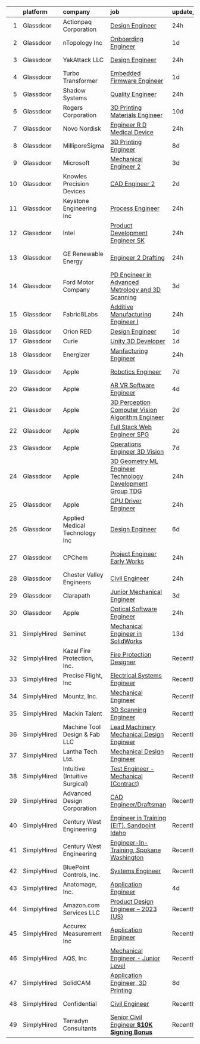 

|    | platform    | company                         | job                                                                                                                                                                                                                                                                                                                                                                                                                                                                                                                                                                                                                                                                                                                                                                                                                                                                                                                                                                                                                                                                                                                                                                                                                                                                                                                         | update_time   | location             |
|---:|:------------|:--------------------------------|:----------------------------------------------------------------------------------------------------------------------------------------------------------------------------------------------------------------------------------------------------------------------------------------------------------------------------------------------------------------------------------------------------------------------------------------------------------------------------------------------------------------------------------------------------------------------------------------------------------------------------------------------------------------------------------------------------------------------------------------------------------------------------------------------------------------------------------------------------------------------------------------------------------------------------------------------------------------------------------------------------------------------------------------------------------------------------------------------------------------------------------------------------------------------------------------------------------------------------------------------------------------------------------------------------------------------------|:--------------|:---------------------|
|  1 | Glassdoor   | Actionpaq Corporation           | [Design Engineer](https://www.glassdoor.com/partner/jobListing.htm?pos=117&ao=1136043&s=58&guid=0000018290dc495e8ff969584d8e40ef&src=GD_JOB_AD&t=SR&vt=w&ea=1&cs=1_cd4d5f60&cb=1660287733285&jobListingId=1008067199040&jrtk=3-0-1ga8doico2f37001-1ga8doidajfnq800-32294f3fa4630c3f-)                                                                                                                                                                                                                                                                                                                                                                                                                                                                                                                                                                                                                                                                                                                                                                                                                                                                                                                                                                                                                                       | 24h           | Rogers, AR           |
|  2 | Glassdoor   | nTopology Inc                   | [Onboarding Engineer](https://www.glassdoor.com/partner/jobListing.htm?pos=126&ao=1136043&s=58&guid=0000018290dc495e8ff969584d8e40ef&src=GD_JOB_AD&t=SR&vt=w&cs=1_af447303&cb=1660287733285&jobListingId=1008065539855&jrtk=3-0-1ga8doico2f37001-1ga8doidajfnq800-e0f60fe718df2e03-)                                                                                                                                                                                                                                                                                                                                                                                                                                                                                                                                                                                                                                                                                                                                                                                                                                                                                                                                                                                                                                        | 1d            | New York, NY         |
|  3 | Glassdoor   | YakAttack LLC                   | [Design Engineer](https://www.glassdoor.com/partner/jobListing.htm?pos=121&ao=1136043&s=58&guid=0000018290dc495e8ff969584d8e40ef&src=GD_JOB_AD&t=SR&vt=w&ea=1&cs=1_a457d9b2&cb=1660287733285&jobListingId=1008067867861&jrtk=3-0-1ga8doico2f37001-1ga8doidajfnq800-f9751b8fa9fb8c4e-)                                                                                                                                                                                                                                                                                                                                                                                                                                                                                                                                                                                                                                                                                                                                                                                                                                                                                                                                                                                                                                       | 24h           | Farmville, VA        |
|  4 | Glassdoor   | Turbo Transformer               | [Embedded Firmware Engineer](https://www.glassdoor.com/partner/jobListing.htm?pos=128&ao=1136043&s=58&guid=0000018290dc495e8ff969584d8e40ef&src=GD_JOB_AD&t=SR&vt=w&ea=1&cs=1_bb1a69f3&cb=1660287733285&jobListingId=1008065261776&jrtk=3-0-1ga8doico2f37001-1ga8doidajfnq800-83629661dc53a96a-)                                                                                                                                                                                                                                                                                                                                                                                                                                                                                                                                                                                                                                                                                                                                                                                                                                                                                                                                                                                                                            | 1d            | Remote               |
|  5 | Glassdoor   | Shadow Systems                  | [Quality Engineer](https://www.glassdoor.com/partner/jobListing.htm?pos=123&ao=1136043&s=58&guid=0000018290dc495e8ff969584d8e40ef&src=GD_JOB_AD&t=SR&vt=w&ea=1&cs=1_5ac10400&cb=1660287733285&jobListingId=1008066924515&jrtk=3-0-1ga8doico2f37001-1ga8doidajfnq800-52d747d3263b8257-)                                                                                                                                                                                                                                                                                                                                                                                                                                                                                                                                                                                                                                                                                                                                                                                                                                                                                                                                                                                                                                      | 24h           | Plano, TX            |
|  6 | Glassdoor   | Rogers Corporation              | [3D Printing Materials Engineer](https://www.glassdoor.com/partner/jobListing.htm?pos=115&ao=1136043&s=58&guid=0000018290dc495e8ff969584d8e40ef&src=GD_JOB_AD&t=SR&vt=w&cs=1_01f01efa&cb=1660287733285&jobListingId=1008044314834&jrtk=3-0-1ga8doico2f37001-1ga8doidajfnq800-7d7ba2d07b46331d-)                                                                                                                                                                                                                                                                                                                                                                                                                                                                                                                                                                                                                                                                                                                                                                                                                                                                                                                                                                                                                             | 10d           | Chandler, AZ         |
|  7 | Glassdoor   | Novo Nordisk                    | [Engineer   R D  Medical Device](https://www.glassdoor.com/partner/jobListing.htm?pos=110&ao=1136043&s=58&guid=0000018290dc495e8ff969584d8e40ef&src=GD_JOB_AD&t=SR&vt=w&cs=1_60591949&cb=1660287733285&jobListingId=1008067199689&jrtk=3-0-1ga8doico2f37001-1ga8doidajfnq800-64e148c94d6ebf0b-)                                                                                                                                                                                                                                                                                                                                                                                                                                                                                                                                                                                                                                                                                                                                                                                                                                                                                                                                                                                                                             | 24h           | Fremont, CA          |
|  8 | Glassdoor   | MilliporeSigma                  | [3D Printing Engineer](https://www.glassdoor.com/partner/jobListing.htm?pos=111&ao=1136043&s=58&guid=0000018290dc495e8ff969584d8e40ef&src=GD_JOB_AD&t=SR&vt=w&ea=1&cs=1_e77ef9b7&cb=1660287733285&jobListingId=1008050334886&jrtk=3-0-1ga8doico2f37001-1ga8doidajfnq800-b48167f80fa17710-)                                                                                                                                                                                                                                                                                                                                                                                                                                                                                                                                                                                                                                                                                                                                                                                                                                                                                                                                                                                                                                  | 8d            | Bedford, MA          |
|  9 | Glassdoor   | Microsoft                       | [Mechanical Engineer 2](https://www.glassdoor.com/partner/jobListing.htm?pos=129&ao=1136043&s=58&guid=0000018290dc495e8ff969584d8e40ef&src=GD_JOB_AD&t=SR&vt=w&cs=1_66d92183&cb=1660287733285&jobListingId=1008061700913&jrtk=3-0-1ga8doico2f37001-1ga8doidajfnq800-dfa8fbe681b3670a-)                                                                                                                                                                                                                                                                                                                                                                                                                                                                                                                                                                                                                                                                                                                                                                                                                                                                                                                                                                                                                                      | 3d            | Redmond, WA          |
| 10 | Glassdoor   | Knowles Precision Devices       | [CAD Engineer 2](https://www.glassdoor.com/partner/jobListing.htm?pos=113&ao=1136043&s=58&guid=0000018290dc495e8ff969584d8e40ef&src=GD_JOB_AD&t=SR&vt=w&cs=1_48b6a9c9&cb=1660287733285&jobListingId=1008062046526&jrtk=3-0-1ga8doico2f37001-1ga8doidajfnq800-3b559aeccd54ac69-)                                                                                                                                                                                                                                                                                                                                                                                                                                                                                                                                                                                                                                                                                                                                                                                                                                                                                                                                                                                                                                             | 2d            | Remote               |
| 11 | Glassdoor   | Keystone Engineering Inc        | [Process Engineer](https://www.glassdoor.com/partner/jobListing.htm?pos=106&ao=1136043&s=58&guid=0000018290dc495e8ff969584d8e40ef&src=GD_JOB_AD&t=SR&vt=w&ea=1&cs=1_1edeae07&cb=1660287733284&jobListingId=1008066738891&jrtk=3-0-1ga8doico2f37001-1ga8doidajfnq800-91467f72912bb4a5-)                                                                                                                                                                                                                                                                                                                                                                                                                                                                                                                                                                                                                                                                                                                                                                                                                                                                                                                                                                                                                                      | 24h           | Houston, TX          |
| 12 | Glassdoor   | Intel                           | [Product Development Engineer  SK ](https://www.glassdoor.com/partner/jobListing.htm?pos=119&ao=1136043&s=58&guid=0000018290dc495e8ff969584d8e40ef&src=GD_JOB_AD&t=SR&vt=w&cs=1_68db1d4f&cb=1660287733285&jobListingId=1008066596946&jrtk=3-0-1ga8doico2f37001-1ga8doidajfnq800-2117c31c5b388628-)                                                                                                                                                                                                                                                                                                                                                                                                                                                                                                                                                                                                                                                                                                                                                                                                                                                                                                                                                                                                                          | 24h           | Folsom, CA           |
| 13 | Glassdoor   | GE Renewable Energy             | [Engineer 2   Drafting](https://www.glassdoor.com/partner/jobListing.htm?pos=107&ao=1136043&s=58&guid=0000018290dc495e8ff969584d8e40ef&src=GD_JOB_AD&t=SR&vt=w&cs=1_064b6a9c&cb=1660287733284&jobListingId=1008067568869&jrtk=3-0-1ga8doico2f37001-1ga8doidajfnq800-799c6fbdd4293b52-)                                                                                                                                                                                                                                                                                                                                                                                                                                                                                                                                                                                                                                                                                                                                                                                                                                                                                                                                                                                                                                      | 24h           | Saratoga Springs, NY |
| 14 | Glassdoor   | Ford Motor Company              | [PD Engineer in Advanced Metrology and 3D Scanning](https://www.glassdoor.com/partner/jobListing.htm?pos=130&ao=1136043&s=58&guid=0000018290dc495e8ff969584d8e40ef&src=GD_JOB_AD&t=SR&vt=w&cs=1_fbd20307&cb=1660287733285&jobListingId=1008060096402&jrtk=3-0-1ga8doico2f37001-1ga8doidajfnq800-dd97bfc74bae3273-)                                                                                                                                                                                                                                                                                                                                                                                                                                                                                                                                                                                                                                                                                                                                                                                                                                                                                                                                                                                                          | 3d            | Michigan             |
| 15 | Glassdoor   | Fabric8Labs                     | [Additive Manufacturing Engineer I](https://www.glassdoor.com/partner/jobListing.htm?pos=112&ao=1136043&s=58&guid=0000018290dc495e8ff969584d8e40ef&src=GD_JOB_AD&t=SR&vt=w&ea=1&cs=1_8815c9f1&cb=1660287733285&jobListingId=1008066985396&jrtk=3-0-1ga8doico2f37001-1ga8doidajfnq800-1dae0fe508f2f0d0-)                                                                                                                                                                                                                                                                                                                                                                                                                                                                                                                                                                                                                                                                                                                                                                                                                                                                                                                                                                                                                     | 24h           | San Diego, CA        |
| 16 | Glassdoor   | Orion RED                       | [Design Engineer](https://www.glassdoor.com/partner/jobListing.htm?pos=108&ao=1136043&s=58&guid=0000018290dc495e8ff969584d8e40ef&src=GD_JOB_AD&t=SR&vt=w&ea=1&cs=1_ed41d152&cb=1660287733285&jobListingId=1008065312745&jrtk=3-0-1ga8doico2f37001-1ga8doidajfnq800-54eba2081537a2c4-)                                                                                                                                                                                                                                                                                                                                                                                                                                                                                                                                                                                                                                                                                                                                                                                                                                                                                                                                                                                                                                       | 1d            | Remote               |
| 17 | Glassdoor   | Curie                           | [Unity 3D Developer](https://www.glassdoor.com/partner/jobListing.htm?pos=114&ao=1136043&s=58&guid=0000018290dc495e8ff969584d8e40ef&src=GD_JOB_AD&t=SR&vt=w&ea=1&cs=1_51876c3e&cb=1660287733285&jobListingId=1008065925822&jrtk=3-0-1ga8doico2f37001-1ga8doidajfnq800-8e62e01686619893-)                                                                                                                                                                                                                                                                                                                                                                                                                                                                                                                                                                                                                                                                                                                                                                                                                                                                                                                                                                                                                                    | 1d            | Remote               |
| 18 | Glassdoor   | Energizer                       | [Manfacturing Engineer](https://www.glassdoor.com/partner/jobListing.htm?pos=116&ao=1136043&s=58&guid=0000018290dc495e8ff969584d8e40ef&src=GD_JOB_AD&t=SR&vt=w&cs=1_2312027f&cb=1660287733285&jobListingId=1008067772830&jrtk=3-0-1ga8doico2f37001-1ga8doidajfnq800-ee97bdc30078fffd-)                                                                                                                                                                                                                                                                                                                                                                                                                                                                                                                                                                                                                                                                                                                                                                                                                                                                                                                                                                                                                                      | 24h           | Fennimore, WI        |
| 19 | Glassdoor   | Apple                           | [Robotics Engineer](https://www.glassdoor.com/partner/jobListing.htm?pos=102&ao=1110586&s=58&guid=0000018290dc495e8ff969584d8e40ef&src=GD_JOB_AD&t=SR&vt=w&cs=1_a4b4c345&cb=1660287733283&jobListingId=1008054421558&cpc=2CAED5C921A5F994&jrtk=3-0-1ga8doico2f37001-1ga8doidajfnq800-3bcc337ffcdf225d--6NYlbfkN0BvKrLyj5gPmtZO9T8euul8TCxuuKNOtzRJOomxnwSEodTz2Bc-sPZlO_uSwsktAehwpPRdlsdN_DmxRAGXjCCvE0pgffMBe55FX5hSRDDvx0j5RRIHriuOmWb9XujunfjFcRIiLJNVUDfnLuWw9IcbFQOB4ru9lgfMhDzIvgzANR9NSXJstud1ankfTiuOEX12iTJMrSK2ZlMTgAAzloqpq3qS1EeoV2iQp-H9uEH6nQ7tZekeCeFu_WTcV0y-EVutCbg8-18yByh2nWqcG6j7QzbD_0yS4jAMFAPxcqzr7yA5lBjWgVgEu3ZdWpw-KrN0238CgA8_ZSTRhZSuXTa78_X61VGSSHb1WuRj90iM00SNNyNq6RTulHH0fGDTVn98z2apotlzx8HrLSgEhzqeBm059kNBfsO-pqINJGzDSz-FWKI3goRyw_gX2OYGIhjeEmE1kOAmsPV2lSUiyNaezVv7TUMpd6Hc6keJqQX42_JmHzevnkTKfcNQ800n4pVtqByq7ilevobGPe_2inq4g5W61Z5YITdRgd5Twgbe-OfDjYQbntml4_g0oE4FVwda0XmsxuNOd4L6Ud1afIMSvMlpXeugNGEPOQzRWQV6-_4lZeq9UQsVikcM7OmkHiIuodzowR8ZyljK6w9wistdsOhShYBnWCW_Ze8yz7w_j_QWHTQSW0EvuIx74eShMxwoJ384jVoOD4TNq4iqxBqE8IIUnRYL5ZENhW9jRECb6pKbjLN66eaT9kF5U2uG5TB6JdrjzwpIW6Ph2gwW1AHOifoZRKqF1tnMkLFop29Ugx4DrGdAFA3UIk-IZpepZMxG-Y2U9SDqfaU3ZvzIB87Q9UBrt9WV8Gp7iIvnIA-xq_jm434D3vvFtgty5bPMryed0D_6I_bUMyfjnGlJ2XKifxk2zaLP6d1-EvyY8TLzi4NdBTwHs37R0NBBgK5MrIo%3D)       | 7d            | Cupertino, CA        |
| 20 | Glassdoor   | Apple                           | [AR VR Software Engineer](https://www.glassdoor.com/partner/jobListing.htm?pos=103&ao=1110586&s=58&guid=0000018290dc495e8ff969584d8e40ef&src=GD_JOB_AD&t=SR&vt=w&cs=1_5abda84f&cb=1660287733283&jobListingId=1008059181571&cpc=3BA4CE39D5B5DEF5&jrtk=3-0-1ga8doico2f37001-1ga8doidajfnq800-9c876116119d5585--6NYlbfkN0BvKrLyj5gPmtZO9T8euul8TCxuuKNOtzRJOomxnwSEodTz2Bc-sPZl-XpHqNXOMUjK1l5Sn30tFGuTbQyTBmeob4fS3n_L2HVyyHESnkaOyfOjwx8EtvggjqeLdXN8PmunU7fn3vcXgEchoUCZMWiH4fYaR8GbOjSKV01mVr7W0JUhGrcTyZiyNDmOHcx0G3YqBEsFm_IIjAhcztDJnbHtPxJtM6KDUOHNZUSBBtoeiH9XJQ-RbD9AcpZmaCkzASxGQwzWu3q5oAk-5j8OqawV5pJIZMBABIk-JjTi2zQKfXgE5wCN_mir5-KDEVIEqysUTUBRhNDum71IzxXgYHt4Rddl9drN0iuTrdHTLgv67USQisiKzwSly8f_REtzmpCYTze4m4nBchUU1fRthsgeerIGmxtj4SyW-ORiQnIwp_GkAV9MDATCnxYA_K-WJtmRGNTaPpXUstOb4fKnCiErd8bFJ8vuRErYvRHcqbmH8E1M-pdfl7EwqPW0L13qqCXeqibZpJHxS5Gv6j5D0UFQ3scxYoEUn9GfaWUIOOzVMq76_CArvtHeMTQX40SLidtTmZXUIqNfjqOZ8EeAODTu030kFwf-robZFzHudgZ4wGC4SAfdm7PD6hoP1a-vH5zzHKvsGSgvCf3zfAZyjteyfrDX2nplN7uekM-Iha_vIeK_KDPCNixNzldZCz3nro16vX0KEVIz8PFdjUFkatZMPAV5BusZ4DRrgIEyeL76lRQq9PXJqhZ_I0Q200oC7QFabmx6Prv2cYd-brJyxEAK28YIU-NksGVy4_6dygpTGFJh2S88kPAIxbnoUrW-Zwoi_J1wC5z0yOnQHbDJDZPwXm8u2w6Wopnl-v5Cp-f9PNYBA-_guVvkq81dDkjg2EhVRcgi3nqKdAT3IzQbU2U2MOy6mmb7FLDp7qMptT3NbSYk01qsbUKqDrbzbvRDZKI%3D) | 4d            | Newport Beach, CA    |
| 21 | Glassdoor   | Apple                           | [3D Perception Computer Vision Algorithm Engineer](https://www.glassdoor.com/partner/jobListing.htm?pos=104&ao=1136043&s=58&guid=0000018290dc495e8ff969584d8e40ef&src=GD_JOB_AD&t=SR&vt=w&cs=1_c725f018&cb=1660287733283&jobListingId=1008063977624&jrtk=3-0-1ga8doico2f37001-1ga8doidajfnq800-ca63e5cbed6b58da-)                                                                                                                                                                                                                                                                                                                                                                                                                                                                                                                                                                                                                                                                                                                                                                                                                                                                                                                                                                                                           | 2d            | Cupertino, CA        |
| 22 | Glassdoor   | Apple                           | [Full Stack Web Engineer   SPG](https://www.glassdoor.com/partner/jobListing.htm?pos=125&ao=1136043&s=58&guid=0000018290dc495e8ff969584d8e40ef&src=GD_JOB_AD&t=SR&vt=w&cs=1_f52e63b1&cb=1660287733285&jobListingId=1008063977591&jrtk=3-0-1ga8doico2f37001-1ga8doidajfnq800-46ea312f8ea170bd-)                                                                                                                                                                                                                                                                                                                                                                                                                                                                                                                                                                                                                                                                                                                                                                                                                                                                                                                                                                                                                              | 2d            | Cupertino, CA        |
| 23 | Glassdoor   | Apple                           | [Operations Engineer  3D Vision](https://www.glassdoor.com/partner/jobListing.htm?pos=109&ao=1136043&s=58&guid=0000018290dc495e8ff969584d8e40ef&src=GD_JOB_AD&t=SR&vt=w&cs=1_f0601b7f&cb=1660287733285&jobListingId=1008054640031&jrtk=3-0-1ga8doico2f37001-1ga8doidajfnq800-c3087666e097d71a-)                                                                                                                                                                                                                                                                                                                                                                                                                                                                                                                                                                                                                                                                                                                                                                                                                                                                                                                                                                                                                             | 7d            | Cupertino, CA        |
| 24 | Glassdoor   | Apple                           | [3D Geometry ML Engineer  Technology Development Group  TDG ](https://www.glassdoor.com/partner/jobListing.htm?pos=105&ao=1136043&s=58&guid=0000018290dc495e8ff969584d8e40ef&src=GD_JOB_AD&t=SR&vt=w&cs=1_75812417&cb=1660287733284&jobListingId=1008067850756&jrtk=3-0-1ga8doico2f37001-1ga8doidajfnq800-e079b6abf2924c92-)                                                                                                                                                                                                                                                                                                                                                                                                                                                                                                                                                                                                                                                                                                                                                                                                                                                                                                                                                                                                | 24h           | Cupertino, CA        |
| 25 | Glassdoor   | Apple                           | [GPU Driver Engineer](https://www.glassdoor.com/partner/jobListing.htm?pos=120&ao=1136043&s=58&guid=0000018290dc495e8ff969584d8e40ef&src=GD_JOB_AD&t=SR&vt=w&cs=1_e9f12082&cb=1660287733285&jobListingId=1008067850823&jrtk=3-0-1ga8doico2f37001-1ga8doidajfnq800-16ba4b27856dcf5c-)                                                                                                                                                                                                                                                                                                                                                                                                                                                                                                                                                                                                                                                                                                                                                                                                                                                                                                                                                                                                                                        | 24h           | Cupertino, CA        |
| 26 | Glassdoor   | Applied Medical Technology  Inc | [Design Engineer](https://www.glassdoor.com/partner/jobListing.htm?pos=118&ao=1136043&s=58&guid=0000018290dc495e8ff969584d8e40ef&src=GD_JOB_AD&t=SR&vt=w&cs=1_51544f1d&cb=1660287733285&jobListingId=1008056575933&jrtk=3-0-1ga8doico2f37001-1ga8doidajfnq800-3d4a818826ae313d-)                                                                                                                                                                                                                                                                                                                                                                                                                                                                                                                                                                                                                                                                                                                                                                                                                                                                                                                                                                                                                                            | 6d            | Brecksville, OH      |
| 27 | Glassdoor   | CPChem                          | [Project Engineer  Early Works](https://www.glassdoor.com/partner/jobListing.htm?pos=101&ao=1110586&s=58&guid=0000018290dc495e8ff969584d8e40ef&src=GD_JOB_AD&t=SR&vt=w&cs=1_4bff6311&cb=1660287733282&jobListingId=1008067648229&cpc=56632219D727AB75&jrtk=3-0-1ga8doico2f37001-1ga8doidajfnq800-823333fb296a9892--6NYlbfkN0AwJgfnoJfL7L0Cj3mSZXarraxvLNDkgMD3Nhc6S_BVbtHsxNWfyJOlckmnKB2HeVHt8h81iWuXcCtiyRrM3pUvv41MnXOYDrpRVWyp00uKSw91exxk7g2H0f3JZdd9IFvg8SRENe5ijDvrjpEfVj_OeiAlcPmFp0cOJhxnkHaJtO6zSqmD4a0pYZCShhIH1ikrHm-h9bntZJXggSaZ0YbgBL88N6PgsAOC2CqqHkgufEq2s7V-wG10iw27EMoeAmUW5TkwtwSqxkQXOMBJqs9gFZX9cDDVUUgEEIvekgUuaBI2biKzoROMznY2iF7R8v5852Cnz2NCZ6YOjW6mzVfy8YWePo8pQ9zDRfnKPjxCoEarAXAQQJKcQi2XG-5MhxLK7Zca-ehdzBDXyMfbd9h_azjkafddFu48lavGvS8IcS35PWQ00vpDAnA6d7mrEFwvG91LXDBy6FeuMXRryC_qXZzGTlv3QztJda6QIqLQJi4qT3fPFtVJpDjgHLqy0I1o0HjOYVsFXnBhnG964so1XSJk5ulGNRi4a-zLywFFr_i_I3EWeCDIuRt-WyZAv55Q0Pl7m5QO0NwKOS5vc7o3U5YKi3KqguokJMWozSo1Z3bShoI1wCsYPyk20_2ibYVY6bp6VLCx_Gz8HWyHwWC6)                                                                                                                                                                                                                                                                                                         | 24h           | The Woodlands, TX    |
| 28 | Glassdoor   | Chester Valley Engineers        | [Civil Engineer](https://www.glassdoor.com/partner/jobListing.htm?pos=124&ao=1136043&s=58&guid=0000018290dc495e8ff969584d8e40ef&src=GD_JOB_AD&t=SR&vt=w&cs=1_7ceb9697&cb=1660287733285&jobListingId=1008067618882&jrtk=3-0-1ga8doico2f37001-1ga8doidajfnq800-611fad84b6063247-)                                                                                                                                                                                                                                                                                                                                                                                                                                                                                                                                                                                                                                                                                                                                                                                                                                                                                                                                                                                                                                             | 24h           | Paoli, PA            |
| 29 | Glassdoor   | Clarapath                       | [Junior Mechanical Engineer](https://www.glassdoor.com/partner/jobListing.htm?pos=127&ao=1136043&s=58&guid=0000018290dc495e8ff969584d8e40ef&src=GD_JOB_AD&t=SR&vt=w&ea=1&cs=1_9c060ee3&cb=1660287733285&jobListingId=1008060431884&jrtk=3-0-1ga8doico2f37001-1ga8doidajfnq800-5c810f7170fb2827-)                                                                                                                                                                                                                                                                                                                                                                                                                                                                                                                                                                                                                                                                                                                                                                                                                                                                                                                                                                                                                            | 3d            | Hawthorne, NY        |
| 30 | Glassdoor   | Apple                           | [Optical Software Engineer](https://www.glassdoor.com/partner/jobListing.htm?pos=122&ao=1136043&s=58&guid=0000018290dc495e8ff969584d8e40ef&src=GD_JOB_AD&t=SR&vt=w&cs=1_480ec991&cb=1660287733285&jobListingId=1008067850757&jrtk=3-0-1ga8doico2f37001-1ga8doidajfnq800-ebf51cf8775647f1-)                                                                                                                                                                                                                                                                                                                                                                                                                                                                                                                                                                                                                                                                                                                                                                                                                                                                                                                                                                                                                                  | 24h           | Boulder, CO          |
| 31 | SimplyHired | Seminet                         | [Mechanical Engineer in SolidWorks](https://www.simplyhired.com/job/t_hmtk9dcEiYWmQrFYRKVry3WUoxM8OIkP4TMmhDQJS-USfH_pTXPA?q=3d+engineer)                                                                                                                                                                                                                                                                                                                                                                                                                                                                                                                                                                                                                                                                                                                                                                                                                                                                                                                                                                                                                                                                                                                                                                                   | 13d           | San Jose, CA         |
| 32 | SimplyHired | Kazal Fire Protection, Inc.     | [Fire Protection Designer](https://www.simplyhired.com/job/Q1dex7tsETJdCpyGTi2pJ3hAmarCmHZ8pckYRk6idfy2Qmg3shUp5g?q=3d+engineer)                                                                                                                                                                                                                                                                                                                                                                                                                                                                                                                                                                                                                                                                                                                                                                                                                                                                                                                                                                                                                                                                                                                                                                                            | Recently      | Tucson, AZ           |
| 33 | SimplyHired | Precise Flight, Inc             | [Electrical Systems Engineer](https://www.simplyhired.com/job/Qic9IL7ttbr9vwc-2H4Sfw9V5MAW68jlMDBbh8GWi4Aeou6p1peAfg?q=3d+engineer)                                                                                                                                                                                                                                                                                                                                                                                                                                                                                                                                                                                                                                                                                                                                                                                                                                                                                                                                                                                                                                                                                                                                                                                         | Recently      | Bend, OR             |
| 34 | SimplyHired | Mountz, Inc.                    | [Mechanical Engineer](https://www.simplyhired.com/job/XMghJu6EDA6smwnfrIRNVVbeun2XbXZv6vH9GNvjbsXnlmNMfwgp5Q?q=3d+engineer)                                                                                                                                                                                                                                                                                                                                                                                                                                                                                                                                                                                                                                                                                                                                                                                                                                                                                                                                                                                                                                                                                                                                                                                                 | Recently      | San Jose, CA         |
| 35 | SimplyHired | Mackin Talent                   | [3D Scanning Engineer](https://www.simplyhired.com/job/UeSWZYnX7kDOVG816trivtvjHS75T_9AJJvNnq8Gr6sqH_DlO5m1WA?q=3d+engineer)                                                                                                                                                                                                                                                                                                                                                                                                                                                                                                                                                                                                                                                                                                                                                                                                                                                                                                                                                                                                                                                                                                                                                                                                | Recently      | Redmond, WA          |
| 36 | SimplyHired | Machine Tool Design & Fab LLC   | [Lead Machinery Mechanical Design Engineer](https://www.simplyhired.com/job/s6-6ptlK8dzUkJdu4KCGsSBqY49t_zXmkx6T4fNs610DtAu3fiqI9A?q=3d+engineer)                                                                                                                                                                                                                                                                                                                                                                                                                                                                                                                                                                                                                                                                                                                                                                                                                                                                                                                                                                                                                                                                                                                                                                           | Recently      | Fostoria, OH         |
| 37 | SimplyHired | Lantha Tech Ltd.                | [Mechanical Design Engineer](https://www.simplyhired.com/job/bPW6xYSjMoccBuO9Jai9ldekdIGIo1Jld-bMYY-KP6iJfg91wiKoew?q=3d+engineer)                                                                                                                                                                                                                                                                                                                                                                                                                                                                                                                                                                                                                                                                                                                                                                                                                                                                                                                                                                                                                                                                                                                                                                                          | Recently      | Remote               |
| 38 | SimplyHired | Intuitive (Intuitive Surgical)  | [Test Engineer - Mechanical (Contract)](https://www.simplyhired.com/job/jOBYyMr8YdBGgs8QFg_JzMxnma7TdCg7Gjugg5lo7Pajir63oK_2xQ?q=3d+engineer)                                                                                                                                                                                                                                                                                                                                                                                                                                                                                                                                                                                                                                                                                                                                                                                                                                                                                                                                                                                                                                                                                                                                                                               | Recently      | Sunnyvale, CA        |
| 39 | SimplyHired | Advanced Design Corporation     | [CAD Engineer/Draftsman](https://www.simplyhired.com/job/nFYto5J7VxCbHxJctCRUScATNHwix-sFhV0hevbcC1K9DQ0f1Z8shw?q=3d+engineer)                                                                                                                                                                                                                                                                                                                                                                                                                                                                                                                                                                                                                                                                                                                                                                                                                                                                                                                                                                                                                                                                                                                                                                                              | Recently      | Remote               |
| 40 | SimplyHired | Century West Engineering        | [Engineer in Training (EIT), Sandpoint Idaho](https://www.simplyhired.com/job/-MqFobxav84rIrU7_Oau2CGqJ0b99cXIbUdI26nioM1BRfsznmzEeQ?q=3d+engineer)                                                                                                                                                                                                                                                                                                                                                                                                                                                                                                                                                                                                                                                                                                                                                                                                                                                                                                                                                                                                                                                                                                                                                                         | Recently      | Sandpoint, ID        |
| 41 | SimplyHired | Century West Engineering        | [Engineer-In-Training, Spokane Washington](https://www.simplyhired.com/job/1Ku2F0c7p_eZ19mP32nhJb6628jYCqpFuz5zPIY1pQKQFA3RYjnjnA?q=3d+engineer)                                                                                                                                                                                                                                                                                                                                                                                                                                                                                                                                                                                                                                                                                                                                                                                                                                                                                                                                                                                                                                                                                                                                                                            | Recently      | Spokane Valley, WA   |
| 42 | SimplyHired | BluePoint Controls, Inc.        | [Systems Engineer](https://www.simplyhired.com/job/Ycktui6ZSiI6aPOFMudTRIPyUHhYjRB6a7UKIpv8StOLT_mBU4kG2w?q=3d+engineer)                                                                                                                                                                                                                                                                                                                                                                                                                                                                                                                                                                                                                                                                                                                                                                                                                                                                                                                                                                                                                                                                                                                                                                                                    | Recently      | Milpitas, CA         |
| 43 | SimplyHired | Anatomage, Inc.                 | [Application Engineer](https://www.simplyhired.com/job/31AUdEGG7ypR2A2ydeFdtaQOwNXkdvecr1p7rAKKFgcOG8xWhSLeHg?q=3d+engineer)                                                                                                                                                                                                                                                                                                                                                                                                                                                                                                                                                                                                                                                                                                                                                                                                                                                                                                                                                                                                                                                                                                                                                                                                | 4d            | Santa Clara, CA      |
| 44 | SimplyHired | Amazon.com Services LLC         | [Product Design Engineer – 2023 (US)](https://www.simplyhired.com/job/SB2R6TnhiF9-7C15yU_ADrhcQ38bKEmkHTDsXBoBryukF1I1f7SFBg?q=3d+engineer)                                                                                                                                                                                                                                                                                                                                                                                                                                                                                                                                                                                                                                                                                                                                                                                                                                                                                                                                                                                                                                                                                                                                                                                 | Recently      | Seattle, WA          |
| 45 | SimplyHired | Accurex Measurement Inc         | [Application Engineer](https://www.simplyhired.com/job/Tb8NJfHCeAz3wMJ_SEbztpHvWq4PqVZM0EomLYZlIEsiM2vsJnJTaw?q=3d+engineer)                                                                                                                                                                                                                                                                                                                                                                                                                                                                                                                                                                                                                                                                                                                                                                                                                                                                                                                                                                                                                                                                                                                                                                                                | Recently      | Grand Rapids, MI     |
| 46 | SimplyHired | AQS, Inc                        | [Mechanical Engineer - Junior Level](https://www.simplyhired.com/job/7GkyJLIDmcebXbQW2eB8DkGXmbAQCHM88uAtw6It4ecxjMjYHcQaBg?q=3d+engineer)                                                                                                                                                                                                                                                                                                                                                                                                                                                                                                                                                                                                                                                                                                                                                                                                                                                                                                                                                                                                                                                                                                                                                                                  | Recently      | Fremont, CA          |
| 47 | SimplyHired | SolidCAM                        | [Application Engineer, 3D Printing](https://www.simplyhired.com/job/1sq-zIpaMnmSxJV-e1RW9NqJMTP_zQuIvmQf7RDGNn8S5idRyacz-g?q=3d+engineer)                                                                                                                                                                                                                                                                                                                                                                                                                                                                                                                                                                                                                                                                                                                                                                                                                                                                                                                                                                                                                                                                                                                                                                                   | 8d            | Newtown, PA          |
| 48 | SimplyHired | Confidential                    | [Civil Engineer](https://www.simplyhired.com/job/SYsAsToZGRjluGx8mQ6xn5Wvv-VmOEJDXB_L0GZPJm0RqFDwTTZYQA?q=3d+engineer)                                                                                                                                                                                                                                                                                                                                                                                                                                                                                                                                                                                                                                                                                                                                                                                                                                                                                                                                                                                                                                                                                                                                                                                                      | Recently      | Marietta, GA         |
| 49 | SimplyHired | Terradyn Consultants            | [Senior Civil Engineer **$10K Signing Bonus**](https://www.simplyhired.com/job/U5W2GarLkFxDHnxWCMxgqWf-AMdos7VbOqImFcTnoTXQFUiYs-z_kw?q=3d+engineer)                                                                                                                                                                                                                                                                                                                                                                                                                                                                                                                                                                                                                                                                                                                                                                                                                                                                                                                                                                                                                                                                                                                                                                        | Recently      | Portland, ME         |